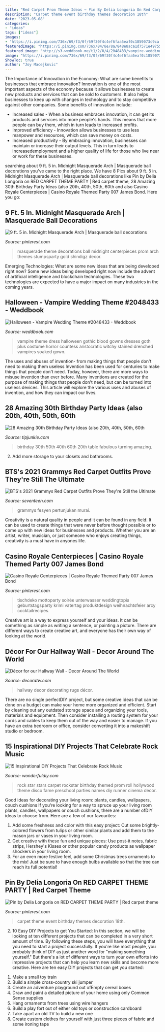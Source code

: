 ```yaml
---
title: "Red Carpet Prom Theme Ideas ~ Pin By Delia Longoria On Red Carpet Theme Party"
description: "Carpet theme event birthday themes decoration 18th"
date: "2023-05-08"
categories:
- "ideas"
tags: ["ideas"]
images:
- "https://i.pinimg.com/736x/69/f3/0f/69f30f4c4ef6faa5eaf0c1859073c9ca.jpg"
featuredImage: "https://i.pinimg.com/736x/84/8e/8a/848e8aca1d7571e497550cc6da8d790e.jpg"
featured_image: "http://s3.weddbook.me/t1/2/0/4/2048433/vampire-wedding-theme.jpg"
image: "https://i.pinimg.com/736x/69/f3/0f/69f30f4c4ef6faa5eaf0c1859073c9ca.jpg"
ShowToc: true
author: "Joy Macejkovic"
---
```



The Importance of Innovation in the Economy: What are some benefits to businesses that embrace innovation?
Innovation is one of the most important aspects of the economy because it allows businesses to create new products and services that can be sold to customers. It also helps businesses to keep up with changes in technology and to stay competitive against other companies. Some benefits of innovation include: 
- Increased sales - When a business embraces innovation, it can get its products and services into more people's hands. This means that more people can buy them, which in turn leads to increased profits. 
- Improved efficiency - Innovation allows businesses to use less manpower and resources, which can save money on costs. 
- Increased productivity - By embracing innovation, businesses can maintain or increase their output levels. This in turn leads to increasedemployment and a higher quality of life for those who live near or work for these businesses.

	

		
searching about 9 ft. 5 in. Midnight Masquerade Arch | Masquerade ball decorations you've came to the right place. We have 8 Pics about 9 ft. 5 in. Midnight Masquerade Arch | Masquerade ball decorations like Pin by Delia Longoria on RED CARPET THEME PARTY | Red carpet theme, 28 Amazing 30th Birthday Party Ideas {also 20th, 40th, 50th, 60th and also Casino Royale Centerpieces | Casino Royale Themed Party 007 James Bond. Here you go:
		
    
## 9 Ft. 5 In. Midnight Masquerade Arch | Masquerade Ball Decorations

<img loading=lazy src="https://i.pinimg.com/736x/84/8e/8a/848e8aca1d7571e497550cc6da8d790e.jpg" onerror="this.onerror=null;this.src='https://tse4.mm.bing.net/th?id=OIP.dvsnTexeU7N2FLkp8k5_zgHaHa&amp;pid=15.1';" alt="9 ft. 5 in. Midnight Masquerade Arch | Masquerade ball decorations">

_Source: pinterest.com_

>masquerade theme decorations ball midnight centerpieces prom arch themes stumpsparty gold shindigz decor. 

	

Emerging Technologies: What are some new ideas that are being developed right now?
Some new ideas being developed right now include the advent of artificial intelligence and blockchain technologies. These two technologies are expected to have a major impact on many industries in the coming years.

    
## Halloween - Vampire Wedding Theme #2048433 - Weddbook

<img loading=lazy src="http://s3.weddbook.me/t1/2/0/4/2048433/vampire-wedding-theme.jpg" onerror="this.onerror=null;this.src='https://tse3.mm.bing.net/th?id=OIP.QqpyOfsq7TLCCDeK-zOW3gHaJ4&amp;pid=15.1';" alt="Halloween - Vampire Wedding Theme #2048433 - Weddbook">

_Source: weddbook.com_

>vampire theme dress halloween gothic blood gowns dresses goth plus costume horror countess aristocratic witchy stained drenched vampires soaked gown. 

	

The uses and abuses of invention- from making things that people don't need to making them useless
Invention has been used for centuries to make things that people don't need. Today, however, there are more ways to misuse invention than ever before. Many inventions are created for the purpose of making things that people don't need, but can be turned into useless devices. This article will explore the various uses and abuses of invention, and how they can impact our lives.

    
## 28 Amazing 30th Birthday Party Ideas {also 20th, 40th, 50th, 60th

<img loading=lazy src="https://cdn.tipjunkie.com/wp-content/uploads/cache/7c/36/7c36568d326abd1670f793811aac8f41.jpg" onerror="this.onerror=null;this.src='https://tse2.mm.bing.net/th?id=OIP.ZtxZvpdWYTb6Xjh8j7_KkQHaJ3&amp;pid=15.1';" alt="28 Amazing 30th Birthday Party Ideas {also 20th, 40th, 50th, 60th">

_Source: tipjunkie.com_

>birthday 30th 50th 40th 60th 20th table fabulous turning amazing. 

	

2. Add more storage to your closets and bathrooms.

    
## BTS&#039;s 2021 Grammys Red Carpet Outfits Prove They&#039;re Still The Ultimate

<img loading=lazy src="https://hips.hearstapps.com/hmg-prod.s3.amazonaws.com/images/210315-bts1-jpg-1615774901.jpg?crop=0.677xw:0.508xh;0.141xw,0.240xh&amp;resize=1200:*" onerror="this.onerror=null;this.src='https://tse2.mm.bing.net/th?id=OIP.sJxBB17iuDJpE6lhwNEChQHaDt&amp;pid=15.1';" alt="BTS&#039;s 2021 Grammys Red Carpet Outfits Prove They&#039;re Still the Ultimate">

_Source: seventeen.com_

>grammys fesyen pertunjukan murai. 

	

Creativity is a natural quality in people and it can be found in any field. It can be used to create things that were never before thought possible or to come up with new ideas for businesses and products. Whether you are an artist, writer, musician, or just someone who enjoys creating things, creativity is a must have in anyones life.

    
## Casino Royale Centerpieces | Casino Royale Themed Party 007 James Bond

<img loading=lazy src="https://i.pinimg.com/736x/69/f3/0f/69f30f4c4ef6faa5eaf0c1859073c9ca.jpg" onerror="this.onerror=null;this.src='https://tse3.mm.bing.net/th?id=OIP.ycZyslksiWoKsazlQJCSDwHaJ5&amp;pid=15.1';" alt="Casino Royale Centerpieces | Casino Royale Themed Party 007 James Bond">

_Source: pinterest.com_

>tischdeko mottoparty soirée unterwasser weddingtopia geburtstagsparty krimi vatertag produktdesign weihnachtsfeier arcy cocktailrecipes. 

	

Creative art is a way to express yourself and your ideas. It can be something as simple as writing a sentence, or painting a picture. There are different ways to create creative art, and everyone has their own way of looking at the world.

    
## Décor For Our Hallway Wall - Decor Around The World

<img loading=lazy src="http://decoratw.com/wp-content/uploads/2016/05/Hallway-Wall-Decorating-Idea.jpg" onerror="this.onerror=null;this.src='https://tse4.mm.bing.net/th?id=OIP.vYQ4dx4H1dog9ELIfu7DiAHaJ2&amp;pid=15.1';" alt="Décor for our Hallway Wall - Decor Around The World">

_Source: decoratw.com_

>hallway decor decorating rugs décor. 

	

There are no single perfectDIY project, but some creative ideas that can be done on a budget can make your home more organized and efficient. Start by cleaning out any outdated storage space and organizing your tools, materials and equipment. Then consider installing a routing system for your cords and cables to keep them out of the way and easier to manage. If you have an extra bedroom or office, consider converting it into a makeshift studio or bedroom.

    
## 15 Inspirational DIY Projects That Celebrate Rock Music

<img loading=lazy src="http://cdn.wonderfuldiy.com/wp-content/uploads/2017/10/Rock-star-fame-carpet-for-kids-parties.jpg" onerror="this.onerror=null;this.src='https://tse4.mm.bing.net/th?id=OIP.RrF-u12fcpMY0_JYKvkuGgHaLH&amp;pid=15.1';" alt="15 Inspirational DIY Projects That Celebrate Rock Music">

_Source: wonderfuldiy.com_

>rock star stars carpet rockstar birthday themed prom roll hollywood theme disco fame preschool parties names diy runner cinema decor. 

	

Good ideas for decorating your living room: plants, candles, wallpapers, couch cushions
If you're looking for a way to spruce up your living room plants, candles, wallpapers or couch cushions, there are a number ofDIY ideas to choose from. Here are a few of our favourites: 
1. Add some freshness and color with this easy project: Cut some brightly-colored flowers from tulips or other similar plants and add them to the mason jars or vases in your living room. 
2. Get creative with these fun and unique pieces: Use post-it notes, fabric strips, Hershey's Kisses or other popular candy products as wallpaper shockers in your living room. 
3. For an even more festive feel, add some Christmas trees ornaments to the mix! Just be sure to have enough bulbs available so that the tree can reach its full potential!

    
## Pin By Delia Longoria On RED CARPET THEME PARTY | Red Carpet Theme

<img loading=lazy src="https://i.pinimg.com/736x/a3/9d/a8/a39da8649b2404c3dcc72c8de39e4789.jpg" onerror="this.onerror=null;this.src='https://tse1.mm.bing.net/th?id=OIP.224xkmXRYfSCqDzlrbwf0gHaJ4&amp;pid=15.1';" alt="Pin by Delia Longoria on RED CARPET THEME PARTY | Red carpet theme">

_Source: pinterest.com_

>carpet theme event birthday themes decoration 18th. 

	

2) 10 Easy DIY Projects to get You Started: In this section, we will be looking at ten different projects that can be completed in a very short amount of time. By following these steps, you will have everything that you need to start a project successfully.
If you're like most people, you probably think of DIY as just another word for "making something yourself." But there's a lot of different ways to turn your own efforts into impressive projects that can help you learn new skills and become more creative. Here are ten easy DIY projects that can get you started: 
1. Make a small toy train
2. Build a simple cross-country ski jumper
3. Create an adventure playground out ofEmpty cereal boxes
4. Draw and paint a detailed picture of your home using only Common Sense supplies
5. Hang ornaments from trees using wire hangers
6. Build a play fort out of either old toys or construction cardboard 
7. Take apart an old TV to build a new one 
8. Create custom clothes for yourself with just three pieces of fabric and some ironing tape 

